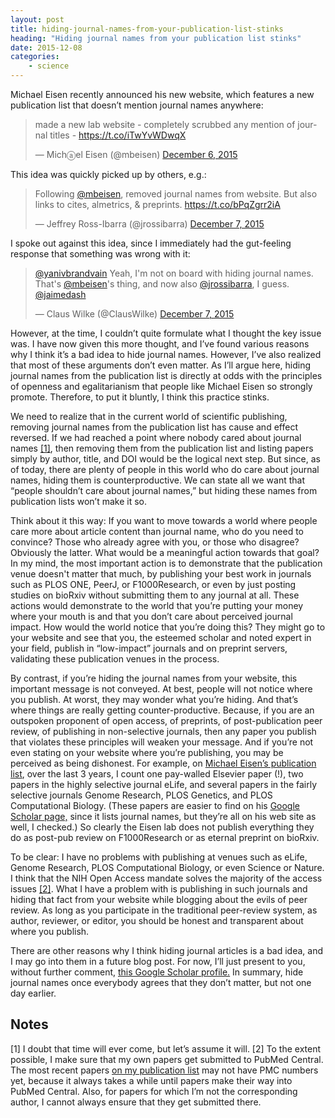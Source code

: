 ```yaml
---
layout: post
title: hiding-journal-names-from-your-publication-list-stinks
heading: "Hiding journal names from your publication list stinks"
date: 2015-12-08
categories: 
    - science
---
```

Michael Eisen recently announced his new website, which features a new publication list that doesn’t mention journal names anywhere:

<blockquote class="twitter-tweet" lang="en"><p lang="en" dir="ltr">made a new lab website - completely scrubbed any mention of journal titles - <a href="https://t.co/iTwYvWDwqX">https://t.co/iTwYvWDwqX</a></p>&mdash; Michⓐel Eisen (@mbeisen) <a href="https://twitter.com/mbeisen/status/673419464633749504">December 6, 2015</a></blockquote>
<script async src="//platform.twitter.com/widgets.js" charset="utf-8"></script>

This idea was quickly picked up by others, e.g.:

<blockquote class="twitter-tweet" lang="en"><p lang="en" dir="ltr">Following <a href="https://twitter.com/mbeisen">@mbeisen</a>, removed journal names from website. But also links to cites, almetrics, &amp; preprints. <a href="https://t.co/bPqZgrr2iA">https://t.co/bPqZgrr2iA</a></p>&mdash; Jeffrey Ross-Ibarra (@jrossibarra) <a href="https://twitter.com/jrossibarra/status/673680344982274048">December 7, 2015</a></blockquote>
<script async src="//platform.twitter.com/widgets.js" charset="utf-8"></script>

I spoke out against this idea, since I immediately had the gut-feeling response that something was wrong with it:

<blockquote class="twitter-tweet" data-conversation="none" lang="en"><p lang="en" dir="ltr"><a href="https://twitter.com/yanivbrandvain">@yanivbrandvain</a> Yeah, I&#39;m not on board with hiding journal names. That&#39;s <a href="https://twitter.com/mbeisen">@mbeisen</a>&#39;s thing, and now also <a href="https://twitter.com/jrossibarra">@jrossibarra</a>, I guess. <a href="https://twitter.com/jaimedash">@jaimedash</a></p>&mdash; Claus Wilke (@ClausWilke) <a href="https://twitter.com/ClausWilke/status/673723100379283456">December 7, 2015</a></blockquote>
<script async src="//platform.twitter.com/widgets.js" charset="utf-8"></script>

However, at the time, I couldn’t quite formulate what I thought the key issue was. I have now given this more thought, and I’ve found various reasons why I think it’s a bad idea to hide journal names. However, I’ve also realized that most of these arguments don’t even matter. As I’ll argue here, hiding journal names from the publication list is directly at odds with the principles of openness and egalitarianism that people like Michael Eisen so strongly promote. Therefore, to put it bluntly, I think this practice stinks.


<!--more-->

We need to realize that in the current world of scientific publishing, removing journal names from the publication list has cause and effect reversed. If we had reached a point where nobody cared about journal names [[1]](#note1), then removing them from the publication list and listing papers simply by author, title, and DOI would be the logical next step. But since, as of today, there are plenty of people in this world who do care about journal names, hiding them is counterproductive. We can state all we want that “people shouldn’t care about journal names,” but hiding these names from publication lists won’t make it so.

Think about it this way: If you want to move towards a world where people care more about article content than journal name, who do you need to convince? Those who already agree with you, or those who disagree? Obviously the latter. What would be a meaningful action towards that goal? In my mind, the most important action is to demonstrate that the publication venue doesn't matter that much, by publishing your best work in journals such as PLOS ONE, PeerJ, or F1000Research, or even by just posting studies on bioRxiv without submitting them to any journal at all. These actions would demonstrate to the world that you’re putting your money where your mouth is and that you don’t care about perceived journal impact. How would the world notice that you’re doing this? They might go to your website and see that you, the esteemed scholar and noted expert in your field, publish in “low-impact” journals and on preprint servers, validating these publication venues in the process.

By contrast, if you’re hiding the journal names from your website, this important message is not conveyed. At best, people will not notice where you publish. At worst, they may wonder what you’re hiding. And that’s where things are really getting counter-productive. Because, if you are an outspoken proponent of open access, of preprints, of post-publication peer review, of publishing in non-selective journals, then any paper you publish that violates these principles will weaken your message. And if you’re not even stating on your website where you’re publishing, you may be perceived as being dishonest. For example, on [Michael Eisen’s publication list](http://www.eisenlab.org//publications.html), over the last 3 years, I count one pay-walled Elsevier paper (!), two papers in the highly selective journal eLife, and several papers in the fairly selective journals Genome Research, PLOS Genetics, and PLOS Computational Biology. (These papers are easier to find on his [Google Scholar page,](https://scholar.google.com/citations?hl=en&user=z2foFg4AAAAJ&view_op=list_works&sortby=pubdate) since it lists journal names, but they’re all on his web site as well, I checked.) So clearly the Eisen lab does not publish everything they do as post-pub review on F1000Research or as eternal preprint on bioRxiv.

To be clear: I have no problems with publishing at venues such as eLife, Genome Research, PLOS Computational Biology, or even Science or Nature. I think that the NIH Open Access mandate solves the majority of the access issues [[2]](#note2). What I have a problem with is publishing in such journals and hiding that fact from your website while blogging about the evils of peer review. As long as you participate in the traditional peer-review system, as author, reviewer, or editor, you should be honest and transparent about where you publish.

There are other reasons why I think hiding journal articles is a bad idea, and I may go into them in a future blog post. For now, I’ll just present to you, without further comment, [this Google Scholar profile.](
https://scholar.google.com/citations?hl=en&user=GIjz5dMAAAAJ&view_op=list_works&sortby=pubdate) In summary, hide journal names once everybody agrees that they don’t matter, but not one day earlier.

## Notes
[1]<a id="note1"></a> I doubt that time will ever come, but let’s assume it will.
[2]<a id="note2"></a> To the extent possible, I make sure that my own papers get submitted to PubMed Central. The most recent papers [on my publication list](http://wilkelab.org/publications/) may not have PMC numbers yet, because it always takes a while until papers make their way into PubMed Central. Also, for papers for which I’m not the corresponding author, I cannot always ensure that they get submitted there.
